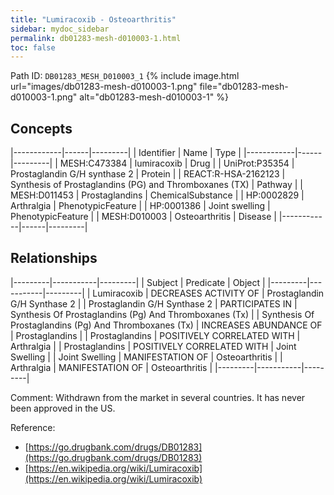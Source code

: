 ```yaml
---
title: "Lumiracoxib - Osteoarthritis"
sidebar: mydoc_sidebar
permalink: db01283-mesh-d010003-1.html
toc: false 
---
```



Path ID: `DB01283_MESH_D010003_1`
{% include image.html url="images/db01283-mesh-d010003-1.png" file="db01283-mesh-d010003-1.png" alt="db01283-mesh-d010003-1" %}

## Concepts

|------------|------|---------|
| Identifier | Name | Type    |
|------------|------|---------|
| MESH:C473384 | lumiracoxib | Drug |
| UniProt:P35354 | Prostaglandin G/H synthase 2 | Protein |
| REACT:R-HSA-2162123 | Synthesis of Prostaglandins (PG) and Thromboxanes (TX) | Pathway |
| MESH:D011453 | Prostaglandins | ChemicalSubstance |
| HP:0002829 | Arthralgia | PhenotypicFeature |
| HP:0001386 | Joint swelling | PhenotypicFeature |
| MESH:D010003 | Osteoarthritis | Disease |
|------------|------|---------|

## Relationships

|---------|-----------|---------|
| Subject | Predicate | Object  |
|---------|-----------|---------|
| Lumiracoxib | DECREASES ACTIVITY OF | Prostaglandin G/H Synthase 2 |
| Prostaglandin G/H Synthase 2 | PARTICIPATES IN | Synthesis Of Prostaglandins (Pg) And Thromboxanes (Tx) |
| Synthesis Of Prostaglandins (Pg) And Thromboxanes (Tx) | INCREASES ABUNDANCE OF | Prostaglandins |
| Prostaglandins | POSITIVELY CORRELATED WITH | Arthralgia |
| Prostaglandins | POSITIVELY CORRELATED WITH | Joint Swelling |
| Joint Swelling | MANIFESTATION OF | Osteoarthritis |
| Arthralgia | MANIFESTATION OF | Osteoarthritis |
|---------|-----------|---------|

Comment: Withdrawn from the market in several countries. It has never been approved in the US.

Reference: 
  - [https://go.drugbank.com/drugs/DB01283](https://go.drugbank.com/drugs/DB01283)
  - [https://en.wikipedia.org/wiki/Lumiracoxib](https://en.wikipedia.org/wiki/Lumiracoxib)
